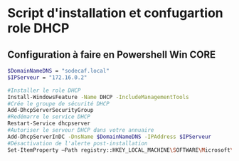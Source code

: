 # Script d'installation et confugartion role DHCP
## Configuration à faire en Powershell Win CORE
````bash
$DomainNameDNS = "sodecaf.local"
$IPServeur = "172.16.0.2"

#Installer le role DHCP
Install-WindowsFeature -Name DHCP -IncludeManagementTools
#Crée le groupe de sécurité DHCP
Add-DhcpServerSecurityGroup
#Redémarre le service DHCP
Restart-Service dhcpserver
#Autoriser le serveur DHCP dans votre annuaire
Add-DhcpServerInDC -DnsName $DomainNameDNS -IPAddress $IPServeur
#Désactivation de l'alerte post-installation
Set-ItemProperty –Path registry::HKEY_LOCAL_MACHINE\SOFTWARE\Microsoft\ServerManager\Roles\12 –Name ConfigurationState –Value 2
````
